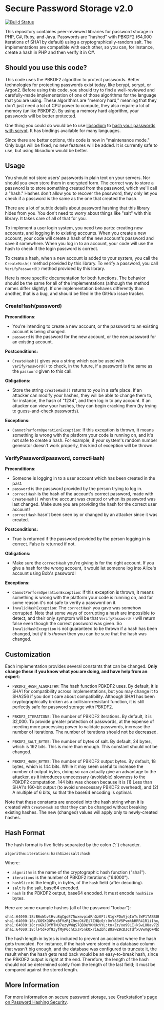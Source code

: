 Secure Password Storage v2.0
=============================

[![Build Status](https://travis-ci.org/defuse/password-hashing.svg?branch=master)](https://travis-ci.org/defuse/password-hashing)

This repository containes peer-reviewed libraries for password storage in PHP,
C#, Ruby, and Java. Passwords are "hashed" with PBKDF2 (64,000 iterations of
SHA1 by default) using a cryptographically-random salt. The implementations are
compatible with each other, so you can, for instance, create a hash in PHP and
then verify it in C#.

Should you use this code?
--------------------------

This code uses the PBKDF2 algorithm to protect passwords. Better technologies
for protecting passwords exist today, like bcrypt, scrypt, or Argon2. Before
using this code, you should try to find a well-reviewed and carefully-made
implementation of one of those algorithms for the language that you are using.
These algorithms are "memory hard," meaning that they don't just need a lot of
CPU power to compute, they also require a lot of memory (unlike PBKDF2). By
using a memory hard algorithm, your passwords will be better protected.

One thing you could do would be to use
[libsodium](https://github.com/jedisct1/libsodium) to [hash your passwords with
scrypt](https://download.libsodium.org/doc/password_hashing/index.html). It has
bindings available for many languages.

Since there are better options, this code is now in "maintenance mode." Only
bugs will be fixed, no new features will be added. It is currently safe to use,
but using libsodium would be better.

Usage
------

You should not store users' passwords in plain text on your servers. Nor should
you even store them in encrypted form. The correct way to store a password is to
store something created from the password, which we'll call a "hash." Hashes
don't allow you to recover the password, they only let you check if a password
is the same as the one that created the hash.

There are a lot of subtle details about password hashing that this library hides
from you. You don't need to worry about things like "salt" with this library. It
takes care of all of that for you.

To implement a user login system, you need two parts: creating new accounts, and
logging in to existing accounts. When you create a new account, your code will
create a hash of the new account's password and save it somewhere. When you log
in to an account, your code will use the hash to check if the login password is
correct.

To create a hash, when a new account is added to your system, you call the
`CreateHash()` method provided by this library. To verify a password, you call
`VerifyPassword()` method provided by this library.

Here is more specific documentation for both functions. The behavior should be
the same for all of the implementations (although the method names differ
slightly). If one implementation behaves differently than another, that is
a bug, and should be filed in the GitHub issue tracker.

### CreateHash(password)

**Preconditions:**

- You're intending to create a new account, or the password to an existing
  account is being changed.
- `password` is the password for the new account, or the new password for an
  existing account.

**Postconditions:**

- `CreateHash()` gives you a string which can be used with `VerifyPassword()` to
  check, in the future, if a password is the same as the `password` given to
  this call.

**Obligations:**

- Store the string `CreateHash()` returns to you in a safe place. If an attacker
  can modify your hashes, they will be able to change them to, for instance, the
  hash of "1234", and then log in to any account. If an attacker can view your
  hashes, they can begin cracking them (by trying to guess-and-check passwords).

**Exceptions:**

- `CannotPerformOperationException`: If this exception is thrown, it means
  something is wrong with the platform your code is running on, and it's not
  safe to create a hash. For example, if your system's random number generator
  doesn't work properly, this kind of exception will be thrown.

### VerifyPassword(password, correctHash)

**Preconditions:**

- Someone is logging in to a user account which has been created in the past.
- `password` is the password provided by the person trying to log in.
- `correctHash` is the hash of the account's correct password, made with
  `CreateHash()` when the account was created or when its password was last
  changed. Make sure you are providing the hash for the correct user account!
- `correctHash` hasn't been seen by or changed by an attacker since it was
  created.

**Postconditions:**

- True is returned if the password provided by the person logging in is correct.
  False is returned if not.

**Obligations:**

- Make sure the `correctHash` you're giving is for the right account. If you
  give a hash for the wrong account, it would let someone log into Alice's
  account using Bob's password!

**Exceptions:**

- `CannotPerformOperationException`: If this exception is thrown, it means
  something is wrong with the platform your code is running on, and for some
  reason it's not safe to verify a password on it.
- `InvalidHashException`: The `correctHash` you gave was somehow corrupted. Note
  that some ways of corrupting a hash are impossible to detect, and their only
  symptom will be that `VerifyPassword()` will return false even though the
  correct password was given. So `InvalidHashException` is not guaranteed to be
  thrown if a hash has been changed, but *if it is thrown* then you can be sure
  that the hash was changed.

Customization
--------------

Each implementation provides several constants that can be changed. **Only
change these if you know what you are doing, and have help from an expert**:

- `PBKDF2_HASH_ALGORITHM`: The hash function PBKDF2 uses. By default, it is SHA1
  for compatibility across implementations, but you may change it to SHA256 if
  you don't care about compatibility. Although SHA1 has been cryptographically
  broken as a collision-resistant function, it is still perfectly safe for
  password storage with PBKDF2.

- `PBKDF2_ITERATIONS`: The number of PBKDF2 iterations. By default, it is
  32,000. To provide greater protection of passwords, at the expense of needing
  more processing power to validate passwords, increase the number of
  iterations. The number of iterations should not be decreased.

- `PBKDF2_SALT_BYTES`: The number of bytes of salt. By default, 24 bytes, which
  is 192 bits. This is more than enough. This constant should not be changed.

- `PBKDF2_HASH_BYTES`: The number of PBKDF2 output bytes. By default, 18 bytes,
  which is 144 bits. While it may seem useful to increase the number of output
  bytes, doing so can actually give an advantage to the attacker, as it
  introduces unnecessary (avoidable) slowness to the PBKDF2 computation. 144
  bits was chosen because it is (1) Less than SHA1's 160-bit output (to avoid
  unnecessary PBKDF2 overhead), and (2) A multiple of 6 bits, so that the base64
  encoding is optimal.

Note that these constants are encoded into the hash string when it is created
with `CreateHash` so that they can be changed without breaking existing hashes.
The new (changed) values will apply only to newly-created hashes.

Hash Format
------------

The hash format is five fields separated by the colon (':') character.

```
algorithm:iterations:hashSize:salt:hash
```

Where:

- `algorithm` is the name of the cryptographic hash function ("sha1").
- `iterations` is the number of PBKDF2 iterations ("64000").
- `hashSize` is the length, in bytes, of the `hash` field (after decoding).
- `salt` is the salt, base64 encoded.
- `hash` is the PBKDF2 output, base64 encoded. It must encode `hashSize` bytes.

Here are some example hashes (all of the password "foobar"):

```
sha1:64000:18:B6oWbvtHvu8qCgoE75wxmvpidRnGzGFt:R1gkPOuVjqIoTulWP1TABS0H
sha1:64000:18:/GO9XQOPexBFVzRjC9mcOkVEi7ZHQc0/:0mY83V5PvmkkHRR41R1iIhx/
sha1:64000:18:rxGkJ9fMTNU7ezyWWqS7QBOeYKNUcVYL:tn+Zr/xo99LI+kSwLOUav72X
sha1:64000:18:lFtd+Qf93yfMyP6chCxJP5nkOxri6Zbh:B0awZ9cDJCTdfxUVwVqO+Mb5
```

The hash length in bytes is included to prevent an accident where the hash gets
truncated. For instance, if the hash were stored in a database column that
wasn't big enough, and the database was configured to truncate it, the result
when the hash gets read back would be an easy-to-break hash, since the PBKDF2
output is right at the end. Therefore, the length of the hash should not be
determined solely from the length of the last field; it must be compared against
the stored length.

More Information
-----------------

For more information on secure password storage, see [Crackstation's page on
Password Hashing Security](https://crackstation.net/hashing-security.htm).
